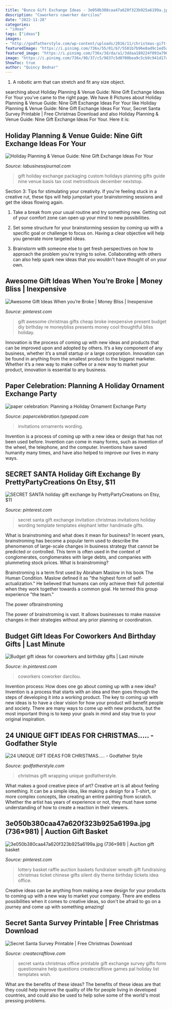 ```yaml
---
title: "Bunco Gift Exchange Ideas - 3e050b380caa47a620f323b925a6199a.jpg (736×981)"
description: "Coworkers coworker darcilou"
date: "2022-11-28"
categories:
- "ideas"
tags: ["ideas"]
images:
- "http://godfatherstyle.com/wp-content/uploads/2016/11/christmas-gift-wrapping-ideas3-1024x767.jpg"
featuredImage: "https://i.pinimg.com/736x/55/01/b7/5501b7b96e8ad9c1ed5a1c3de59c21e7--gift-exchange-secret-santa.jpg"
featured_image: "https://i.pinimg.com/736x/3d/da/a1/3ddaa189224f093a7962c3321df849e3.jpg"
image: "https://i.pinimg.com/736x/98/37/c5/9837c5d0700bea9c5cb9c941d17a381d.jpg"
ShowToc: true
author: "Quincy Bednar"
---
```



1. A robotic arm that can stretch and fit any size object.

	

		
searching about Holiday Planning &amp; Venue Guide: Nine Gift Exchange Ideas For Your you've came to the right page. We have 8 Pictures about Holiday Planning &amp; Venue Guide: Nine Gift Exchange Ideas For Your like Holiday Planning &amp; Venue Guide: Nine Gift Exchange Ideas For Your, Secret Santa Survey Printable | Free Christmas Download and also Holiday Planning &amp; Venue Guide: Nine Gift Exchange Ideas For Your. Here it is:
		
    
## Holiday Planning &amp; Venue Guide: Nine Gift Exchange Ideas For Your

<img loading=lazy src="https://ocbj.media.clients.ellingtoncms.com/img/photos/2017/10/16/PG36_NineGiftIdeas_Thinkstock-607633550_merrychristmas_gifts_t670.jpg?b3f6a5d7692ccc373d56e40cf708e3fa67d9af9d" onerror="this.onerror=null;this.src='https://tse4.mm.bing.net/th?id=OIP.7kemt8d1hj7igyzz3OkQ6QHaE8&amp;pid=15.1';" alt="Holiday Planning &amp; Venue Guide: Nine Gift Exchange Ideas For Your">

_Source: labusinessjournal.com_

>gift holiday exchange packaging custom holidays planning gifts guide nine venue basis tax cost metrostlouis december nextstop. 

	

Section 3: Tips for stimulating your creativity.
If you're feeling stuck in a creative rut, these tips will help jumpstart your brainstorming sessions and get the ideas flowing again.
1. Take a break from your usual routine and try something new. Getting out of your comfort zone can open up your mind to new possibilities.

2. Set some structure for your brainstorming session by coming up with a specific goal or challenge to focus on. Having a clear objective will help you generate more targeted ideas.

3. Brainstorm with someone else to get fresh perspectives on how to approach the problem you're trying to solve. Collaborating with others can also help spark new ideas that you wouldn't have thought of on your own.

    
## Awesome Gift Ideas When You’re Broke | Money Bliss | Inexpensive

<img loading=lazy src="https://i.pinimg.com/736x/3d/da/a1/3ddaa189224f093a7962c3321df849e3.jpg" onerror="this.onerror=null;this.src='https://tse3.mm.bing.net/th?id=OIP.5V1i8dOFUw6KshMPAz2AKwHaLH&amp;pid=15.1';" alt="Awesome Gift Ideas When you’re Broke | Money Bliss | Inexpensive">

_Source: pinterest.com_

>gift awesome christmas gifts cheap broke inexpensive present budget diy birthday re moneybliss presents money cool thoughtful bliss holiday. 

	

Innovation is the process of coming up with new ideas and products that can be improved upon and adopted by others. It’s a key component of any business, whether it’s a small startup or a large corporation. Innovation can be found in anything from the smallest product to the biggest marketer. Whether it’s a new way to make coffee or a new way to market your product, innovation is essential to any business.

    
## Paper Celebration: Planning A Holiday Ornament Exchange Party

<img loading=lazy src="https://papercelebration.typepad.com/.a/6a00e54f0249048834010535b3579f970b-600wi" onerror="this.onerror=null;this.src='https://tse3.mm.bing.net/th?id=OIP.bG3I0p7jqhQdu93Z9uLhRQHaLR&amp;pid=15.1';" alt="paper celebration: Planning a Holiday Ornament Exchange Party">

_Source: papercelebration.typepad.com_

>invitations ornaments wording. 

	

Invention is a process of coming up with a new idea or design that has not been used before. Invention can come in many forms, such as invention of the wheel, the telephone, and the computer. Inventions have saved humanity many times, and have also helped to improve our lives in many ways.

    
## SECRET SANTA Holiday Gift Exchange By PrettyPartyCreations On Etsy, $11

<img loading=lazy src="https://i.pinimg.com/736x/55/01/b7/5501b7b96e8ad9c1ed5a1c3de59c21e7--gift-exchange-secret-santa.jpg" onerror="this.onerror=null;this.src='https://tse1.mm.bing.net/th?id=OIP.cZFY-kyUlfcKS5_4oH1Y0AHaKX&amp;pid=15.1';" alt="SECRET SANTA holiday gift exchange by PrettyPartyCreations on Etsy, $11">

_Source: pinterest.com_

>secret santa gift exchange invitation christmas invitations holiday wording template templates elephant letter handmade gifts. 

	

What is brainstroming and what does it mean for business?
In recent years, brainstroming has become a popular term used to describe the phenomenon of large-scale changes in business strategy that cannot be predicted or controlled. This term is often used in the context of conglomerates, conglomerates with large debts, and companies with plummeting stock prices.
What is brainstroming?

Brainstroming is a term first used by Abraham Maslow in his book The Human Condition. Maslow defined it as "the highest form of self-actualization." He believed that humans can only achieve their full potential when they work together towards a common goal. He termed this group experience "the team."

The power ofbrainstroming

The power of brainstroming is vast. It allows businesses to make massive changes in their strategies without any prior planning or coordination.

    
## Budget Gift Ideas For Coworkers And Birthday Gifts | Last Minute

<img loading=lazy src="https://i.pinimg.com/736x/98/37/c5/9837c5d0700bea9c5cb9c941d17a381d.jpg" onerror="this.onerror=null;this.src='https://tse2.mm.bing.net/th?id=OIP.yCtG007_6Wp3ACVWcPSKJAHaLH&amp;pid=15.1';" alt="Budget gift ideas for coworkers and birthday gifts | Last minute">

_Source: in.pinterest.com_

>coworkers coworker darcilou. 

	

Invention process: How does one go about coming up with a new idea?
Invention is a process that starts with an idea and then goes through the steps of developing it into a working product. The key to coming up with new ideas is to have a clear vision for how your product will benefit people and society. There are many ways to come up with new products, but the most important thing is to keep your goals in mind and stay true to your original inspiration.

    
## 24 UNIQUE GIFT IDEAS FOR CHRISTMAS..... - Godfather Style

<img loading=lazy src="http://godfatherstyle.com/wp-content/uploads/2016/11/christmas-gift-wrapping-ideas3-1024x767.jpg" onerror="this.onerror=null;this.src='https://tse2.mm.bing.net/th?id=OIP.63-AfxENJHqDDza6RQ18MgHaFj&amp;pid=15.1';" alt="24 UNIQUE GIFT IDEAS FOR CHRISTMAS..... - Godfather Style">

_Source: godfatherstyle.com_

>christmas gift wrapping unique godfatherstyle. 

	

What makes a good creative piece of art?
Creative art is all about feeling something. It can be a simple idea, like making a design for a T-shirt, or more complex concepts, like creating an entire painting from scratch. Whether the artist has years of experience or not, they must have some understanding of how to create a reaction in their viewers.

    
## 3e050b380caa47a620f323b925a6199a.jpg (736×981) | Auction Gift Basket

<img loading=lazy src="https://i.pinimg.com/736x/ca/c9/6c/cac96cff040620c17321130f55733ce9--chinese-auction-auction-projects.jpg" onerror="this.onerror=null;this.src='https://tse2.mm.bing.net/th?id=OIP.9eBGMbymQYKTIRatLI-qXQHaJ3&amp;pid=15.1';" alt="3e050b380caa47a620f323b925a6199a.jpg (736×981) | Auction gift basket">

_Source: pinterest.com_

>lottery basket raffle auction baskets fundraiser wreath gift fundraising christmas ticket chinese gifts silent diy theme birthday tickets idea office. 

	

Creative ideas can be anything from making a new design for your products to coming up with a new way to market your company. There are endless possibilities when it comes to creative ideas, so don't be afraid to go on a journey and come up with something amazing!

    
## Secret Santa Survey Printable | Free Christmas Download

<img loading=lazy src="https://www.createcraftlove.com/wp-content/uploads/2015/11/secret-santa-survey-beauty.jpg" onerror="this.onerror=null;this.src='https://tse1.mm.bing.net/th?id=OIP.hUr9X6PypIvRzUEInaGD6wHaLH&amp;pid=15.1';" alt="Secret Santa Survey Printable | Free Christmas Download">

_Source: createcraftlove.com_

>secret santa christmas office printable gift exchange survey gifts form questionnaire help questions createcraftlove games pal holiday list templates wish. 

	

What are the benefits of these ideas?
The benefits of these ideas are that they could help improve the quality of life for people living in developed countries, and could also be used to help solve some of the world's most pressing problems.

